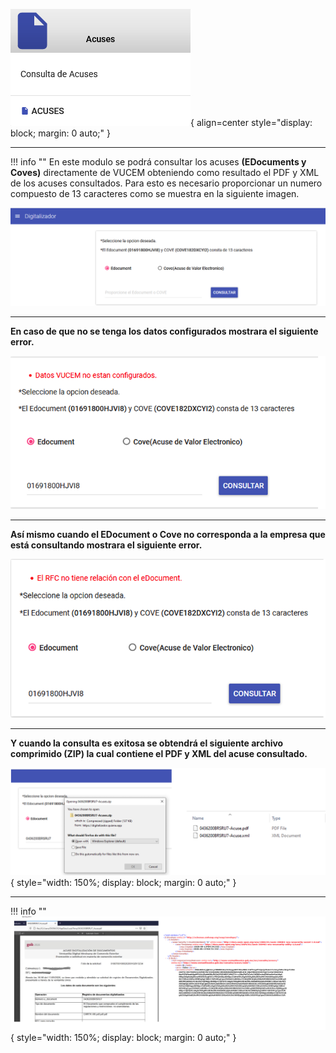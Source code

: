 ![acuse_logo](./assets/dig-acuses.png){ align=center style="display: block; margin: 0 auto;" }

---

!!! info ""
    En este modulo se podrá consultar los acuses **(EDocuments y Coves)** directamente de VUCEM 
    obteniendo como resultado el PDF y XML de los acuses consultados. Para esto es necesario 
    proporcionar un numero compuesto de 13 caracteres como se muestra en la siguiente imagen.


![acuse.ie](./assets/acuses_ie.png) 

---

**En caso de que no se tenga los datos configurados mostrara el siguiente error.** 

![acuses_eror](./assets/acuses_missing.png)

---

**Así mismo cuando el EDocument o Cove no corresponda a la empresa que está consultando mostrara el siguiente error.** 


![acuses_invalid](./assets/acuses_invalid.png)


---

**Y cuando la consulta es exitosa se obtendrá el siguiente archivo comprimido (ZIP) la cual contiene el PDF y XML del acuse consultado.**


![acuses_success](./assets/acuses_succes.png){ style="width: 150%; display: block; margin: 0 auto;" }

---

!!! info ""
    ![acuses_doc](./assets/acuses_doc.png){ style="width: 150%; display: block; margin: 0 auto;" }